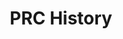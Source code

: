 ---
objectid: '16'
title: PRC History
alternatetitle:
external_url: http://prchistory.org/
category: Recommended Subject Guides, Bibliographies, and Translations
institution:
description: Current book reviews, a number of journals focusing on the cultural revolution,
  like Remembrance 记忆, Yesterday 昨天, and Past Events 往事. It also links to a wide range
  of resources on PRC History that are freely available.
layout: resource
---